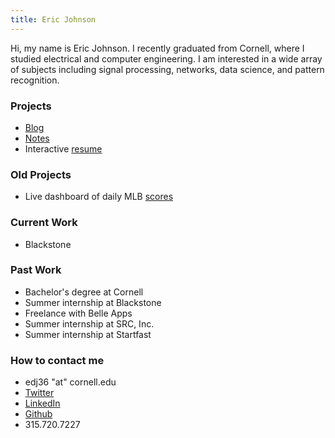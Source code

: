 ```yaml
---
title: Eric Johnson
---
```


Hi, my name is Eric Johnson. I recently graduated from Cornell, where I studied electrical and computer engineering. I am interested in a wide array of subjects including signal processing, networks, data science, and pattern recognition.

### Projects

- [Blog](/blog/)
- [Notes](/notes/)
- Interactive [resume](https://edj36.github.io/interactive/)

### Old Projects

- Live dashboard of daily MLB [scores](https://edj36.github.io/mlb-dashboard/)

### Current Work

- Blackstone

### Past Work

- Bachelor's degree at Cornell
- Summer internship at Blackstone
- Freelance with Belle Apps
- Summer internship at SRC, Inc. 
- Summer internship at Startfast

### How to contact me

- edj36 "at" cornell.edu
- [Twitter](http://twitter.com/EJ96)
- [LinkedIn](https://www.linkedin.com/in/eric-johnson-97ab3aa3)
- [Github](https://github.com/edj36)
- 315.720.7227